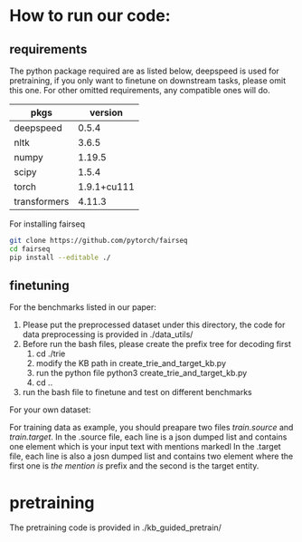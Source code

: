 # How to run our code:

## requirements

The python package required are as listed below, deepspeed is used for pretraining, if you only want to finetune on downstream tasks, please omit this one. For other omitted requirements, any compatible ones will do. 

|pkgs|version|
| --- | --- |
|deepspeed  |0.5.4|
|nltk | 3.6.5|
|numpy   | 1.19.5|
|scipy   | 1.5.4|
|torch   | 1.9.1+cu111|
|transformers  | 4.11.3|

For installing fairseq

```bash
git clone https://github.com/pytorch/fairseq
cd fairseq
pip install --editable ./
```

## finetuning

For the benchmarks listed in our paper:

1. Please put the preprocessed dataset under this directory, the code for data preprocessing is provided in ./data_utils/
2. Before run the bash files, please create the prefix tree for decoding first
   1. cd ./trie
   2. modify the KB path in create_trie_and_target_kb.py
   3. run the python file python3 create_trie_and_target_kb.py
   4. cd ..
3. run the bash file to finetune and test on different benchmarks

For your own dataset:

For training data as example, you should preapare two files *train.source* and *train.target*. 
In the .source file, each line is a json dumped list and contains one element which is your input text with mentions markedl
In the .target file, each line is also a josn dumped list and contains two element where the first one is *the mention is* prefix and the second is the target entity.


# pretraining

The pretraining code is provided in ./kb_guided_pretrain/ 

